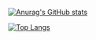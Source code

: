 
[![Anurag's GitHub stats](https://github-readme-stats.vercel.app/api?username=one-zen&show_icons=true&theme=vue&&hide=issues)](https://github.com/one-zen)


[![Top Langs](https://github-readme-stats.vercel.app/api/top-langs/?username=anuraghazra&theme=vue&show_icons=true)](https://github.com/one-zen)
